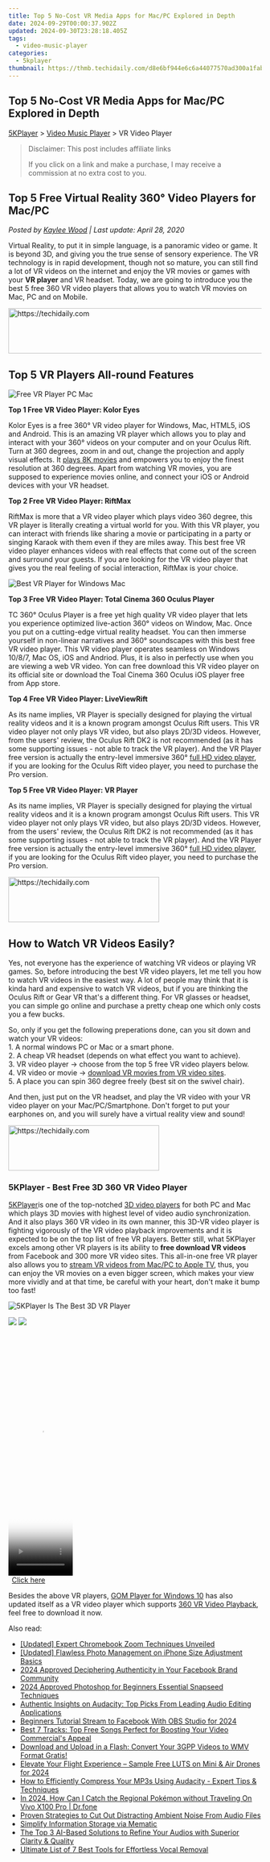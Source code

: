 ```yaml
---
title: Top 5 No-Cost VR Media Apps for Mac/PC Explored in Depth
date: 2024-09-29T00:00:37.902Z
updated: 2024-09-30T23:28:18.405Z
tags:
  - video-music-player
categories:
  - 5kplayer
thumbnail: https://thmb.techidaily.com/d8e6bf944e6c6a44077570ad300a1fab74b99e0c0b2c51be60c5944e75e29423.jpg
---
```


## Top 5 No-Cost VR Media Apps for Mac/PC Explored in Depth

[5KPlayer](https://tools.techidaily.com/5kplayer/products/) \> [Video Music Player](https://tools.techidaily.com/5kplayer/video-music-player/) \> VR Video Player

>  Disclaimer: This post includes affiliate links
>
>  If you click on a link and make a purchase, I may receive a commission at no extra cost to you.
>

## Top 5 Free Virtual Reality 360° Video Players for Mac/PC

 _Posted by [Kaylee Wood](https://www.quora.com/profile/Amanda-Hu-21) | Last update: April 28, 2020_

Virtual Reality, to put it in simple language, is a panoramic video or game. It is beyond 3D, and giving you the true sense of sensory experience. The VR technology is in rapid development, though not so mature, you can still find a lot of VR videos on the internet and enjoy the VR movies or games with your **VR player** and VR headset. Today, we are going to introduce you the best 5 free 360 VR video players that allows you to watch VR movies on Mac, PC and on Mobile.

<!-- affiliate ads begin -->
<a href="https://appsumo.8odi.net/c/5597632/2123740/7443" target="_top" id="2123740">
  <img src="//a.impactradius-go.com/display-ad/7443-2123740" border="0" alt="https://techidaily.com" width="728" height="90"/>
</a>
<img height="0" width="0" src="https://appsumo.8odi.net/i/5597632/2123740/7443" style="position:absolute;visibility:hidden;" border="0" />
<!-- affiliate ads end -->

## Top 5 VR Players All-round Features

![Free VR Player PC Mac](https://www.5kplayer.com/video-music-player/img/vr-video-players-2.jpg)

**Top 1 Free VR Video Player: Kolor Eyes** 

Kolor Eyes is a free 360° VR video player for Windows, Mac, HTML5, iOS and Android. This is an amazing VR player which allows you to play and interact with your 360° videos on your computer and on your Oculus Rift. Turn at 360 degrees, zoom in and out, change the projection and apply visual effects. It [plays 8K movies](https://tools.techidaily.com/5kplayer/video-music-player/) and empowers you to enjoy the finest resolution at 360 degrees. Apart from watching VR movies, you are supposed to experience movies online, and connect your iOS or Android devices with your VR headset.

**Top 2 Free VR Video Player: RiftMax**

RiftMax is more that a VR video player which plays video 360 degree, this VR player is literally creating a virtual world for you. With this VR player, you can interact with friends like sharing a movie or participating in a party or singing Karaok with them even if they are miles away. This best free VR video player enhances videos with real effects that come out of the screen and surround your guests. If you are looking for the VR video player that gives you the real feeling of social interaction, RiftMax is your choice.

![Best VR Player for Windows Mac](https://www.5kplayer.com/video-music-player/img/vr-video-players.jpg) 

**Top 3 Free VR Video Player: Total Cinema 360 Oculus Player** 

TC 360° Oculus Player is a free yet high quality VR video player that lets you experience optimized live-action 360° videos on Window, Mac. Once you put on a cutting-edge virtual reality headset. You can then immerse yourself in non-linear narratives and 360° soundscapes with this best free VR video player. This VR video player operates seamless on Windows 10/8/7, Mac OS, iOS and Andriod. Plus, it is also in perfectly use when you are viewing a web VR video. Yon can free download this VR video player on its official site or download the Toal Cinema 360 Oculus iOS player free from App store. 

**Top 4 Free VR Video Player: LiveViewRift** 

As its name implies, VR Player is specially designed for playing the virtual reality videos and it is a known program amongst Oculus Rift users. This VR video player not only plays VR video, but also plays 2D/3D videos. However, from the users' review, the Oculus Rift DK2 is not recommended (as it has some supporting issues - not able to track the VR player). And the VR Player free version is actually the entry-level immersive 360° [full HD video player](https://tools.techidaily.com/5kplayer/video-music-player/), if you are looking for the Oculus Rift video player, you need to purchase the Pro version. 

**Top 5 Free VR Video Player: VR Player** 

As its name implies, VR Player is specially designed for playing the virtual reality videos and it is a known program amongst Oculus Rift users. This VR video player not only plays VR video, but also plays 2D/3D videos. However, from the users' review, the Oculus Rift DK2 is not recommended (as it has some supporting issues - not able to track the VR player). And the VR Player free version is actually the entry-level immersive 360° [full HD video player](https://tools.techidaily.com/5kplayer/video-music-player/), if you are looking for the Oculus Rift video player, you need to purchase the Pro version. 

<!-- affiliate ads begin -->
<a href="https://aligracehair.sjv.io/c/5597632/1925468/19272" target="_top" id="1925468">
  <img src="//a.impactradius-go.com/display-ad/19272-1925468" border="0" alt="https://techidaily.com" width="300" height="90"/>
</a>
<img height="0" width="0" src="https://aligracehair.sjv.io/i/5597632/1925468/19272" style="position:absolute;visibility:hidden;" border="0" />
<!-- affiliate ads end -->

## How to Watch VR Videos Easily?

Yes, not everyone has the experience of watching VR videos or playing VR games. So, before introducing the best VR video players, let me tell you how to watch VR videos in the easiest way. A lot of people may think that it is kinda hard and expensive to watch VR videos, but if you are thinking the Oculus Rift or Gear VR that's a different thing. For VR glasses or headset, you can simple go online and purchase a pretty cheap one which only costs you a few bucks. 

So, only if you get the following preperations done, can you sit down and watch your VR videos:   
 1\. A normal windows PC or Mac or a smart phone.   
 2\. A cheap VR headset (depends on what effect you want to achieve).   
 3\. VR video player -> choose from the top 5 free VR video players below.   
 4\. VR video or movie -> [download VR movies from VR video sites](https://tools.techidaily.com/5kplayer/youtube-download/).  
 5\. A place you can spin 360 degree freely (best sit on the swivel chair).   
  
 And then, just put on the VR headset, and play the VR video with your VR video player on your Mac/PC/Smartphone. Don't forget to put your earphones on, and you will surely have a virtual reality view and sound!

<!-- affiliate ads begin -->
<a href="https://aligracehair.sjv.io/c/5597632/1885943/19272" target="_top" id="1885943">
  <img src="//a.impactradius-go.com/display-ad/19272-1885943" border="0" alt="https://techidaily.com" width="300" height="90"/>
</a>
<img height="0" width="0" src="https://aligracehair.sjv.io/i/5597632/1885943/19272" style="position:absolute;visibility:hidden;" border="0" />
<!-- affiliate ads end -->

### 5KPlayer - Best Free 3D 360 VR Video Player

[5KPlayer](https://tools.techidaily.com/5kplayer/products/)is one of the top-notched [3D video players](https://tools.techidaily.com/5kplayer/video-music-player/) for both PC and Mac which plays 3D movies with highest level of video audio synchronization. And it also plays 360 VR video in its own manner, this 3D-VR video player is fighting vigorously of the VR video playback improvements and it is expected to be on the top list of free VR players. Better still, what 5KPlayer excels among other VR players is its ability to **free download VR videos** from Facebook and 300 more VR video sites. This all-in-one free VR player also allows you to [stream VR videos from Mac/PC to Apple TV](https://tools.techidaily.com/5kplayer/airplay/), thus, you can enjoy the VR movies on a even bigger screen, which makes your view more vividly and at that time, be careful with your heart, don't make it bump too fast! 

![5KPlayer Is The Best 3D VR Player](https://www.5kplayer.com/video-music-player/img/3d-video-player-03.jpg) 

[![](https://www.5kplayer.com/video-music-player/../button/freedownwhitewin.png)](https://tools.techidaily.com/5kplayer/products/) [![](https://www.5kplayer.com/video-music-player/../button/freedownbackmac.png)](https://tools.techidaily.com/5kplayer/products/) 

<!-- affiliate ads begin -->
<span id="1975503">
					<video width="128" height="480" style="cursor:pointer"
           poster="//a.impactradius-go.com/display-clicktoplayimage/1975503.png"
           onclick="if(!this.playClicked){this.play();this.setAttribute('controls',true);this.playClicked=true;}">
	   <source src="//a.impactradius-go.com/display-ad/22993-1975503">
	   <img src="//a.impactradius-go.com/display-clicktoplayimage/1975503.png" style="border: none; height: 100%; width: 100%; object-fit: contain">
	</video>
	<div style="width:80px;text-align:center"><a href="javascript:window.open(decodeURIComponent('https%3A%2F%2Fhomestyler.sjv.io%2Fc%2F5597632%2F1975503%2F22993'), '_blank');void(0);">Click here</a></div>
</span>
<img height="0" width="0" src="https://imp.pxf.io/i/5597632/1975503/22993" style="position:absolute;visibility:hidden;" border="0" />
<!-- affiliate ads end -->

Besides the above VR players, [GOM Player for Windows 10](https://tools.techidaily.com/5kplayer/video-music-player/) has also updated itself as a VR video player which supports [360 VR Video Playback](https://tools.techidaily.com/5kplayer/video-music-player/), feel free to download it now.

<ins class="adsbygoogle"
     style="display:block"
     data-ad-format="autorelaxed"
     data-ad-client="ca-pub-7571918770474297"
     data-ad-slot="1223367746"></ins>

<ins class="adsbygoogle"
     style="display:block"
     data-ad-client="ca-pub-7571918770474297"
     data-ad-slot="8358498916"
     data-ad-format="auto"
     data-full-width-responsive="true"></ins>

<span class="atpl-alsoreadstyle">Also read:</span>
<div><ul>
<li><a href="https://some-knowledge.techidaily.com/updated-expert-chromebook-zoom-techniques-unveiled/"><u>[Updated] Expert Chromebook Zoom Techniques Unveiled</u></a></li>
<li><a href="https://some-techniques.techidaily.com/updated-flawless-photo-management-on-iphone-size-adjustment-basics/"><u>[Updated] Flawless Photo Management on iPhone Size Adjustment Basics</u></a></li>
<li><a href="https://facebook-clips.techidaily.com/2024-approved-deciphering-authenticity-in-your-facebook-brand-community/"><u>2024 Approved Deciphering Authenticity in Your Facebook Brand Community</u></a></li>
<li><a href="https://article-tips.techidaily.com/2024-approved-photoshop-for-beginners-essential-snapseed-techniques/"><u>2024 Approved Photoshop for Beginners Essential Snapseed Techniques</u></a></li>
<li><a href="https://media-tips.techidaily.com/authentic-insights-on-audacity-top-picks-from-leading-audio-editing-applications/"><u>Authentic Insights on Audacity: Top Picks From Leading Audio Editing Applications</u></a></li>
<li><a href="https://ai-live-streaming.techidaily.com/beginners-tutorial-stream-to-facebook-with-obs-studio-for-2024/"><u>Beginners Tutorial Stream to Facebook With OBS Studio for 2024</u></a></li>
<li><a href="https://media-tips.techidaily.com/best-7-tracks-top-free-songs-perfect-for-boosting-your-video-commercials-appeal/"><u>Best 7 Tracks: Top Free Songs Perfect for Boosting Your Video Commercial's Appeal</u></a></li>
<li><a href="https://some-guidance.techidaily.com/download-and-upload-in-a-flash-convert-your-3gpp-videos-to-wmv-format-gratis/"><u>Download and Upload in a Flash: Convert Your 3GPP Videos to WMV Format Gratis!</u></a></li>
<li><a href="https://fox-blue.techidaily.com/elevate-your-flight-experience-sample-free-luts-on-mini-and-air-drones-for-2024/"><u>Elevate Your Flight Experience – Sample Free LUTS on Mini & Air Drones for 2024</u></a></li>
<li><a href="https://media-tips.techidaily.com/how-to-efficiently-compress-your-mp3s-using-audacity-expert-tips-and-techniques/"><u>How to Efficiently Compress Your MP3s Using Audacity - Expert Tips & Techniques</u></a></li>
<li><a href="https://change-location.techidaily.com/in-2024-how-can-i-catch-the-regional-pokemon-without-traveling-on-vivo-x100-pro-drfone-by-drfone-virtual-android/"><u>In 2024, How Can I Catch the Regional Pokémon without Traveling On Vivo X100 Pro | Dr.fone</u></a></li>
<li><a href="https://media-tips.techidaily.com/proven-strategies-to-cut-out-distracting-ambient-noise-from-audio-files/"><u>Proven Strategies to Cut Out Distracting Ambient Noise From Audio Files</u></a></li>
<li><a href="https://extra-lessons.techidaily.com/simplify-information-storage-via-mematic/"><u>Simplify Information Storage via Mematic</u></a></li>
<li><a href="https://media-tips.techidaily.com/the-top-3-ai-based-solutions-to-refine-your-audios-with-superior-clarity-and-quality/"><u>The Top 3 AI-Based Solutions to Refine Your Audios with Superior Clarity & Quality</u></a></li>
<li><a href="https://media-tips.techidaily.com/ultimate-list-of-7-best-tools-for-effortless-vocal-removal/"><u>Ultimate List of 7 Best Tools for Effortless Vocal Removal</u></a></li>
</ul></div>

